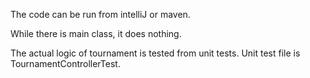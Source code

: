 The code can be run from intelliJ or maven.

While there is main class, it does nothing.

The actual logic of tournament is tested from unit tests. Unit test file is TournamentControllerTest.
